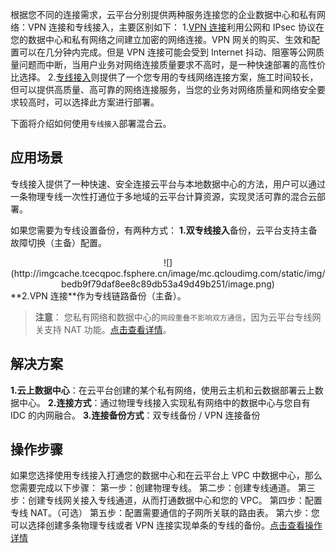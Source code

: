 根据您不同的连接需求，云平台分别提供两种服务连接您的企业数据中心和私有网络：VPN 连接和专线接入，主要区别如下：
1.[VPN 连接](/product/vpn.html)利用公网和 IPsec 协议在您的数据中心和私有网络之间建立加密的网络连接。VPN 网关的购买、生效和配置可以在几分钟内完成。但是 VPN 连接可能会受到 Internet 抖动、阻塞等公网质量问题而中断，当用户业务对网络连接质量要求不高时，是一种快速部署的高性价比选择。
2.[专线接入](/product/dc.html)则提供了一个您专用的专线网络连接方案，施工时间较长，但可以提供高质量、高可靠的网络连接服务，当您的业务对网络质量和网络安全要求较高时，可以选择此方案进行部署。

下面将介绍如何使用```专线接入```部署混合云。

## 应用场景
专线接入提供了一种快速、安全连接云平台与本地数据中心的方法，用户可以通过一条物理专线一次性打通位于多地域的云平台计算资源，实现灵活可靠的混合云部署。

如果您需要为专线设置备份，有两种方式：
**1.双专线接入**备份，云平台支持主备故障切换（主备）配置。
<div style="text-align:center">
![](http://imgcache.tcecqpoc.fsphere.cn/image/mc.qcloudimg.com/static/img/bedb9f79daf8ee8c89db53a49d49b251/image.png)

</div>
**2.VPN 连接**作为专线链路备份（主备）。

><b>注意</b>：
>您私有网络和数据中心的```网段重叠不影响双方通信```，因为云平台专线网关支持 NAT 功能。[点击查看详情](/doc/product/215/4976#.E4.B8.93.E7.BA.BFnat)。

## 解决方案
**1.云上数据中心**：在云平台创建的某个私有网络，使用云主机和云数据部署云上数据中心。
**2.连接方式**：通过物理专线接入实现私有网络中的数据中心与您自有 IDC 的内网融合。
**3.连接备份方式**：双专线备份 / VPN 连接备份


## 操作步骤
如果您选择使用专线接入打通您的数据中心和在云平台上 VPC 中数据中心，那么您需要完成以下步骤：
第一步：创建物理专线。
第二步：创建专线通道。
第三步：创建专线网关接入专线通道，从而打通数据中心和您的
VPC。
第四步：配置专线 NAT。（可选）
第五步：配置需要通信的子网所关联的路由表。
第六步：您可以选择创建多条物理专线或者 VPN 连接实现单条的专线的备份。[点击查看操作详情](/doc/product/215/4976#.E6.93.8D.E4.BD.9C.E6.8C.87.E5.8D.97)
